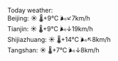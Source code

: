 Today weather:  
Beijing: ☀️   🌡️+9°C 🌬️↙7km/h  
Tianjin: ☀️   🌡️+9°C 🌬️↓19km/h  
Shijiazhuang: ☀️   🌡️+14°C 🌬️↖8km/h  
Tangshan: ☀️   🌡️+7°C 🌬️↓8km/h  
